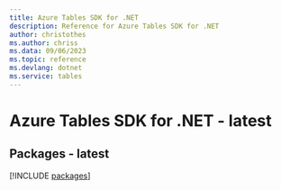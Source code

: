 ```yaml
---
title: Azure Tables SDK for .NET
description: Reference for Azure Tables SDK for .NET
author: christothes
ms.author: chriss
ms.data: 09/06/2023
ms.topic: reference
ms.devlang: dotnet
ms.service: tables
---
```

# Azure Tables SDK for .NET - latest
## Packages - latest
[!INCLUDE [packages](tables-index.md)]